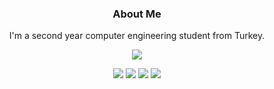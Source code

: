 <div align = "center">
  <h3>About Me</h3>
  <p>I'm a second year computer engineering student from Turkey.</p>

  <img src = "https://github-readme-stats.vercel.app/api/top-langs/?username=fanitonia&theme=vue-dark&show_icons=true&hide_border=true&layout=compact"> </img>
  
  <img src = "https://custom-icon-badges.demolab.com/badge/C%23-%23239120.svg?logo=cshrp&logoColor=white"> </img>
  <img src = "https://img.shields.io/badge/JavaScript-F7DF1E?logo=javascript&logoColor=000"> </img>
  <img src = "https://img.shields.io/badge/HTML-%23E34F26.svg?logo=html5&logoColor=white"> </img>
  <img src = "https://img.shields.io/badge/CSS-1572B6?logo=css3&logoColor=fff"> </img>

  
</div>
<!---
signed by fanitonia (16.12.2023)
--->
